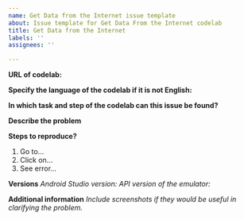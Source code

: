 ```yaml
---
name: Get Data from the Internet issue template
about: Issue template for Get Data From the Internet codelab
title: Get Data from the Internet
labels: ''
assignees: ''

---
```


**URL of codelab:**


**Specify the language of the codelab if it is not English:**



**In which task and step of the codelab can this issue be found?**


**Describe the problem**




**Steps to reproduce?**
1. Go to...
2. Click on...
3. See error...

**Versions**
_Android Studio version:_
_API version of the emulator:_


**Additional information**
_Include screenshots if they would be useful in clarifying the problem._
